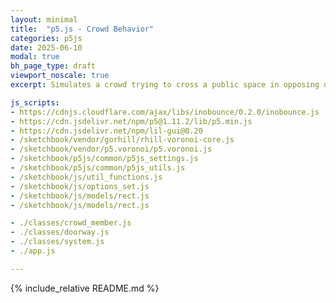 ```yaml
---
layout: minimal
title:  "p5.js - Crowd Behavior"
categories: p5js
date: 2025-06-10
modal: true
bh_page_type: draft
viewport_noscale: true
excerpt: Simulates a crowd trying to cross a public space in opposing directions.

js_scripts:
- https://cdnjs.cloudflare.com/ajax/libs/inobounce/0.2.0/inobounce.js
- https://cdn.jsdelivr.net/npm/p5@1.11.2/lib/p5.min.js
- https://cdn.jsdelivr.net/npm/lil-gui@0.20
- /sketchbook/vendor/gorhill/rhill-voronoi-core.js
- /sketchbook/vendor/p5.voronoi/p5.voronoi.js
- /sketchbook/p5js/common/p5js_settings.js
- /sketchbook/p5js/common/p5js_utils.js
- /sketchbook/js/util_functions.js
- /sketchbook/js/options_set.js
- /sketchbook/js/models/rect.js
- /sketchbook/js/models/rect.js

- ./classes/crowd_member.js
- ./classes/doorway.js
- ./classes/system.js
- ./app.js

---
```


{% include_relative README.md %}

